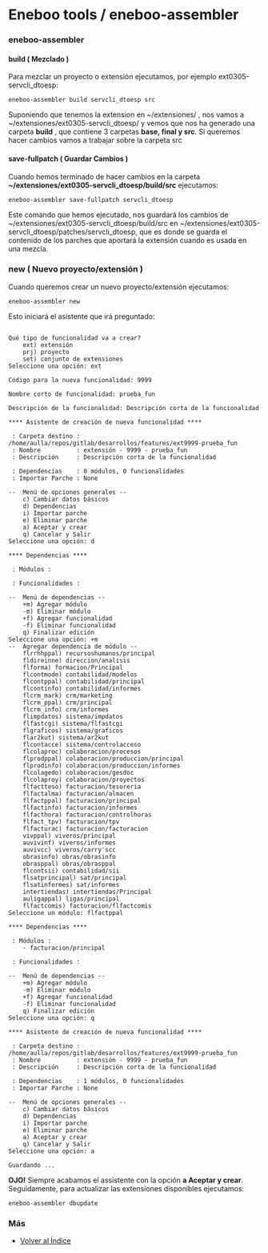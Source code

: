 # Eneboo tools / eneboo-assembler

### eneboo-assembler

#### build ( **Mezclado** )

Para mezclar un proyecto o extensión ejecutamos, por ejemplo ext0305-servcli_dtoesp:
```
eneboo-assembler build servcli_dtoesp src
```

Suponiendo que tenemos la extension en ~/extensiones/ , nos vamos a ~/extensiones/ext0305-servcli_dtoesp/ y vemos que nos ha generado una carpeta **build** , que contiene 3 carpetas **base, final y src**. Si queremos hacer cambios vamos a trabajar sobre la carpeta src


#### save-fullpatch ( **Guardar Cambios** )

Cuando hemos terminado de hacer cambios en la carpeta **~/extensiones/ext0305-servcli_dtoesp/build/src** ejecutamos:
```
eneboo-assembler save-fullpatch servcli_dtoesp
```

Este comando que hemos ejecutado, nos guardará los cambios de ~/extensiones/ext0305-servcli_dtoesp/build/src en ~/extensiones/ext0305-servcli_dtoesp/patches/servcli_dtoesp, que es donde se guarda el contenido de los parches que aportará la extensión cuando es usada en una mezcla.

### new ( **Nuevo proyecto/extensión** )

Cuando queremos crear un nuevo proyecto/extensión ejecutamos:
```
eneboo-assembler new
```

Esto iniciará el asistente que irá preguntado:
```

Qué tipo de funcionalidad va a crear?
    ext) extensión
    prj) proyecto
    set) conjunto de extensiones
Seleccione una opción: ext

Código para la nueva funcionalidad: 9999

Nombre corto de funcionalidad: prueba_fun

Descripción de la funcionalidad: Descripción corta de la funcionalidad

**** Asistente de creación de nueva funcionalidad ****

 : Carpeta destino : /home/aulla/repos/gitlab/desarrollos/features/ext9999-prueba_fun
 : Nombre          : extensión - 9999 - prueba_fun 
 : Descripción     : Descripción corta de la funcionalidad 

 : Dependencias    : 0 módulos, 0 funcionalidades
 : Importar Parche : None

--  Menú de opciones generales --
    c) Cambiar datos básicos
    d) Dependencias
    i) Importar parche
    e) Eliminar parche
    a) Aceptar y crear
    q) Cancelar y Salir
Seleccione una opción: d

**** Dependencias ****

 : Módulos :

 : Funcionalidades :

--  Menú de dependencias --
    +m) Agregar módulo
    -m) Eliminar módulo
    +f) Agregar funcionalidad
    -f) Eliminar funcionalidad
    q) Finalizar edición
Seleccione una opción: +m
--  Agregar dependencia de módulo --
    flrrhhppal) recursoshumanos/principal
    fldireinne) direccion/analisis
    flforma) formacion/Principal
    flcontmode) contabilidad/modelos
    flcontppal) contabilidad/principal
    flcontinfo) contabilidad/informes
    flcrm_mark) crm/marketing
    flcrm_ppal) crm/principal
    flcrm_info) crm/informes
    flimpdatos) sistema/impdatos
    flfastcgi) sistema/flfastcgi
    flgraficos) sistema/graficos
    flar2kut) sistema/ar2kut
    flcontacce) sistema/controlacceso
    flcolaproc) colaboracion/procesos
    flprodppal) colaboracion/produccion/principal
    flprodinfo) colaboracion/produccion/informes
    flcolagedo) colaboracion/gesdoc
    flcolaproy) colaboracion/proyectos
    flfactteso) facturacion/tesoreria
    flfactalma) facturacion/almacen
    flfactppal) facturacion/principal
    flfactinfo) facturacion/informes
    flfacthora) facturacion/controlhoras
    flfact_tpv) facturacion/tpv
    flfacturac) facturacion/facturacion
    vivppal) viveros/principal
    auvivinf) viveros/informes
    auvivcc) viveros/carry'scc
    obrasinfo) obras/obrasinfo
    obrasppal) obras/obrasppal
    flcontsii) contabilidad/sii
    flsatprincipal) sat/principal
    flsatinformes) sat/informes
    intertiendas) intertiendas/Principal
    auligappal) ligas/principal
    flfactcomis) facturacion/flfactcomis
Seleccione un módulo: flfactppal

**** Dependencias ****

 : Módulos :
    - facturacion/principal

 : Funcionalidades :

--  Menú de dependencias --
    +m) Agregar módulo
    -m) Eliminar módulo
    +f) Agregar funcionalidad
    -f) Eliminar funcionalidad
    q) Finalizar edición
Seleccione una opción: q

**** Asistente de creación de nueva funcionalidad ****

 : Carpeta destino : /home/aulla/repos/gitlab/desarrollos/features/ext9999-prueba_fun
 : Nombre          : extensión - 9999 - prueba_fun 
 : Descripción     : Descripción corta de la funcionalidad 

 : Dependencias    : 1 módulos, 0 funcionalidades
 : Importar Parche : None

--  Menú de opciones generales --
    c) Cambiar datos básicos
    d) Dependencias
    i) Importar parche
    e) Eliminar parche
    a) Aceptar y crear
    q) Cancelar y Salir
Seleccione una opción: a

Guardando ... 
```

**OJO!** Siempre acabamos el assistente con la opción  **a Aceptar y crear**. Seguidamente, para actualizar las extensiones disponibles ejecutamos:
```
eneboo-assembler dbupdate
```


### Más

  * [Volver al Índice](./index.md)
